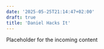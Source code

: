 ```yaml
---
date: '2025-05-25T21:14:47+02:00'
draft: true
title: 'Daniel Hacks It'
---
```


Placeholder for the incoming content